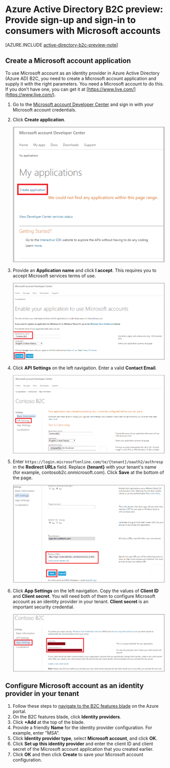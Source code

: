 <properties
	pageTitle="Azure Active Directory B2C preview: Microsoft account configuration | Microsoft Azure"
	description="Provide sign-up and sign-in to consumers with Microsoft accounts in your applications that are secured by Azure Active Directory B2C."
	services="active-directory-b2c"
	documentationCenter=""
	authors="swkrish"
	manager="msmbaldwin"
	editor="bryanla"/>

<tags
	ms.service="active-directory-b2c"
	ms.workload="identity"
	ms.tgt_pltfrm="na"
	ms.devlang="na"
	ms.topic="article"
	ms.date="04/04/2016"
	ms.author="swkrish"/>

# Azure Active Directory B2C preview: Provide sign-up and sign-in to consumers with Microsoft accounts

[AZURE.INCLUDE [active-directory-b2c-preview-note](../../includes/active-directory-b2c-preview-note.md)]

## Create a Microsoft account application

To use Microsoft account as an identity provider in Azure Active Directory (Azure AD) B2C, you need to create a Microsoft account application and supply it with the right parameters. You need a Microsoft account to do this. If you don’t have one, you can get it at [https://www.live.com/](https://www.live.com/).

1. Go to the [Microsoft account Developer Center](https://account.live.com/developers/applications) and sign in with your Microsoft account credentials.
2. Click **Create application**.

    ![Microsoft account - Add a new app](./media/active-directory-b2c-setup-msa-app/msa-add-new-app.png)

3. Provide an **Application name** and click **I accept**. This requires you to accept Microsoft services terms of use.

    ![Microsoft account - App name](./media/active-directory-b2c-setup-msa-app/msa-app-name.png)

4. Click **API Settings** on the left navigation. Enter a valid **Contact Email**.

    ![Microsoft account - API Settings](./media/active-directory-b2c-setup-msa-app/msa-api-settings.png)

5. Enter `https://login.microsoftonline.com/te/{tenant}/oauth2/authresp` in the **Redirect URLs** field. Replace **{tenant}** with your tenant's name (for example, contosob2c.onmicrosoft.com). Click **Save** at the bottom of the page.

    ![Microsoft account - Redirect URL](./media/active-directory-b2c-setup-msa-app/msa-redirect-url.png)

6. Click **App Settings** on the left navigation. Copy the values of **Client ID** and **Client secret**. You will need both of them to configure Microsoft account as an identity provider in your tenant. **Client secret** is an important security credential.

    ![Microsoft account - Client secret](./media/active-directory-b2c-setup-msa-app/msa-client-secret.png)

## Configure Microsoft account as an identity provider in your tenant

1. Follow these steps to [navigate to the B2C features blade](active-directory-b2c-app-registration.md#navigate-to-the-b2c-features-blade) on the Azure portal.
2. On the B2C features blade, click **Identity providers**.
3. Click **+Add** at the top of the blade.
4. Provide a friendly **Name** for the identity provider configuration. For example, enter "MSA".
5. Click **Identity provider type**, select **Microsoft account**, and click **OK**.
6. Click **Set up this identity provider** and enter the client ID and client secret of the Microsoft account application that you created earlier.
7. Click **OK** and then click **Create** to save your Microsoft account configuration.
